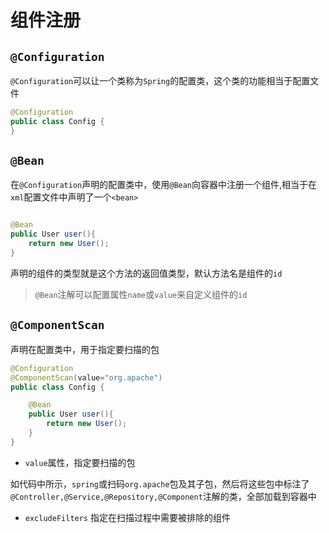 # 组件注册

## `@Configuration`

`@Configuration`可以让一个类称为`Spring`的配置类，这个类的功能相当于配置文件
```java
@Configuration
public class Config {
}
```

## `@Bean`
在`@Configuration`声明的配置类中，使用`@Bean`向容器中注册一个组件,相当于在`xml`配置文件中声明了一个`<bean>`
```java

@Bean
public User user(){
    return new User();
}

```
声明的组件的类型就是这个方法的返回值类型，默认方法名是组件的`id`

> `@Bean`注解可以配置属性`name`或`value`来自定义组件的`id`

## `@ComponentScan`
声明在配置类中，用于指定要扫描的包
```java
@Configuration
@ComponentScan(value="org.apache")
public class Config {

    @Bean
    public User user(){
        return new User();
    }
}
```
- `value`属性，指定要扫描的包

如代码中所示，`spring`或扫码`org.apache`包及其子包，然后将这些包中标注了`@Controller,@Service,@Repository,@Component`注解的类，全部加载到容器中

- `excludeFilters` 指定在扫描过程中需要被排除的组件
```java

```

